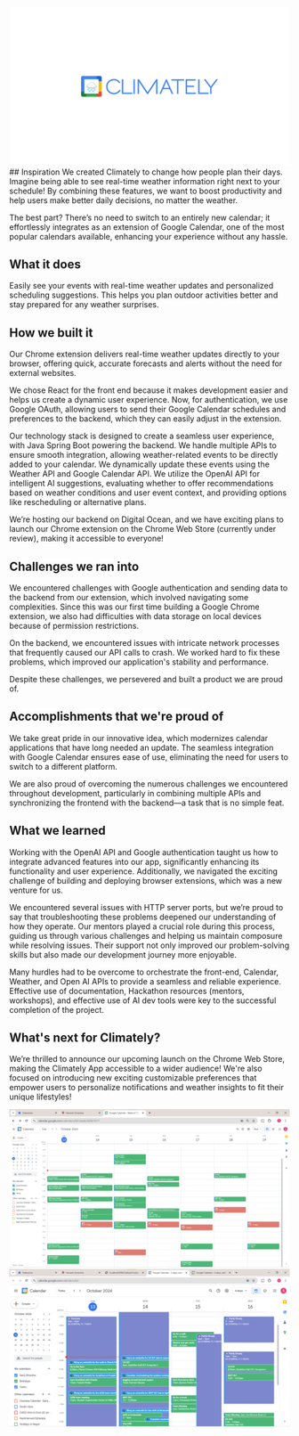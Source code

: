 <img src="climatelylogo.png"/>
## Inspiration
We created Climately to change how people plan their days. Imagine being able to see real-time weather information right next to your schedule! By combining these features, we want to boost productivity and help users make better daily decisions, no matter the weather.

The best part? There’s no need to switch to an entirely new calendar; it effortlessly integrates as an extension of Google Calendar, one of the most popular calendars available, enhancing your experience without any hassle.

## What it does
Easily see your events with real-time weather updates and personalized scheduling suggestions. This helps you plan outdoor activities better and stay prepared for any weather surprises.

## How we built it
Our Chrome extension delivers real-time weather updates directly to your browser, offering quick, accurate forecasts and alerts without the need for external websites.

We chose React for the front end because it makes development easier and helps us create a dynamic user experience. Now, for authentication, we use Google OAuth, allowing users to send their Google Calendar schedules and preferences to the backend, which they can easily adjust in the extension.

Our technology stack is designed to create a seamless user experience, with Java Spring Boot powering the backend. We handle multiple APIs to ensure smooth integration, allowing weather-related events to be directly added to your calendar. We dynamically update these events using the Weather API and Google Calendar API. We utilize the OpenAI API for intelligent AI suggestions, evaluating whether to offer recommendations based on weather conditions and user event context, and providing options like rescheduling or alternative plans.

We’re hosting our backend on Digital Ocean, and we have exciting plans to launch our Chrome extension on the Chrome Web Store (currently under review), making it accessible to everyone!

## Challenges we ran into
We encountered challenges with Google authentication and sending data to the backend from our extension, which involved navigating some complexities. Since this was our first time building a Google Chrome extension, we also had difficulties with data storage on local devices because of permission restrictions.

On the backend, we encountered issues with intricate network processes that frequently caused our API calls to crash. We worked hard to fix these problems, which improved our application's stability and performance.

Despite these challenges, we persevered and built a product we are proud of.

## Accomplishments that we're proud of
We take great pride in our innovative idea, which modernizes calendar applications that have long needed an update. The seamless integration with Google Calendar ensures ease of use, eliminating the need for users to switch to a different platform.

We are also proud of overcoming the numerous challenges we encountered throughout development, particularly in combining multiple APIs and synchronizing the frontend with the backend—a task that is no simple feat.

## What we learned
Working with the OpenAI API and Google authentication taught us how to integrate advanced features into our app, significantly enhancing its functionality and user experience. Additionally, we navigated the exciting challenge of building and deploying browser extensions, which was a new venture for us.

We encountered several issues with HTTP server ports, but we’re proud to say that troubleshooting these problems deepened our understanding of how they operate. Our mentors played a crucial role during this process, guiding us through various challenges and helping us maintain composure while resolving issues. Their support not only improved our problem-solving skills but also made our development journey more enjoyable.

Many hurdles had to be overcome to orchestrate the front-end, Calendar, Weather, and Open AI APIs to provide a seamless and reliable experience. Effective use of documentation, Hackathon resources (mentors, workshops), and effective use of AI dev tools were key to the successful completion of the project.

## What's next for Climately?
We’re thrilled to announce our upcoming launch on the Chrome Web Store, making the Climately App accessible to a wider audience! We're also focused on introducing new exciting customizable preferences that empower users to personalize notifications and weather insights to fit their unique lifestyles!

<img src="before.png"/>
<img src="after .png"/>
